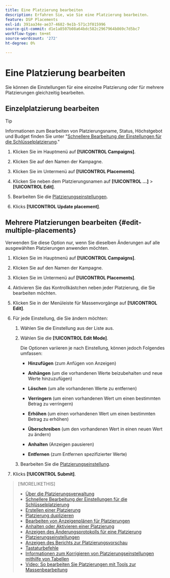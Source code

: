 ```yaml
---
title: Eine Platzierung bearbeiten
description: Erfahren Sie, wie Sie eine Platzierung bearbeiten.
feature: DSP Placements
exl-id: 391aa34e-ae37-4682-9e1b-571c3f015996
source-git-commit: d1e1a8507b08a64bdc582c2967964b869c7d5bc7
workflow-type: tm+mt
source-wordcount: '272'
ht-degree: 0%

---
```


# Eine Platzierung bearbeiten

Sie können die Einstellungen für eine einzelne Platzierung oder für mehrere Platzierungen gleichzeitig bearbeiten.

<!-- Some placements don't have this option. Clarify which placement types aren't eligible -- is it PG placements, or all placements using private inventory? And anything else? -->

## Einzelplatzierung bearbeiten

>[!TIP]
>
> Informationen zum Bearbeiten von Platzierungsname, Status, Höchstgebot und Budget finden Sie unter &quot;[Schnellere Bearbeitung der Einstellungen für die Schlüsselplatzierung](/help/dsp/campaign-management/placements/placement-quick-edit.md).&quot;

1. Klicken Sie im Hauptmenü auf **[!UICONTROL Campaigns]**.

1. Klicken Sie auf den Namen der Kampagne.

1. Klicken Sie im Untermenü auf **[!UICONTROL Placements]**.

1. Klicken Sie neben dem Platzierungsnamen auf  **[!UICONTROL ...]** > **[!UICONTROL Edit]**.

1. Bearbeiten Sie die [Platzierungseinstellungen](placement-settings.md).

1. Klicks **[!UICONTROL Update placement]**.

## Mehrere Platzierungen bearbeiten {#edit-multiple-placements}

Verwenden Sie diese Option nur, wenn Sie dieselben Änderungen auf alle ausgewählten Platzierungen anwenden möchten.

1. Klicken Sie im Hauptmenü auf **[!UICONTROL Campaigns]**.

1. Klicken Sie auf den Namen der Kampagne.

1. Klicken Sie im Untermenü auf **[!UICONTROL Placements]**.

1. Aktivieren Sie das Kontrollkästchen neben jeder Platzierung, die Sie bearbeiten möchten.

1. Klicken Sie in der Menüleiste für Massenvorgänge auf **[!UICONTROL Edit]**.

1. Für jede Einstellung, die Sie ändern möchten:

   1. Wählen Sie die Einstellung aus der Liste aus.

   1. Wählen Sie die **[!UICONTROL Edit Mode]**.

      Die Optionen variieren je nach Einstellung, können jedoch Folgendes umfassen:

      * **Hinzufügen** (zum Anfügen von Anzeigen)

      * **Anhängen** (um die vorhandenen Werte beizubehalten und neue Werte hinzuzufügen)

      * **Löschen** (um alle vorhandenen Werte zu entfernen)

      * **Verringern** (um einen vorhandenen Wert um einen bestimmten Betrag zu verringern)

      * **Erhöhen** (um einen vorhandenen Wert um einen bestimmten Betrag zu erhöhen)

      * **Überschreiben** (um den vorhandenen Wert in einen neuen Wert zu ändern)

      * **Anhalten** (Anzeigen pausieren)

      * **Entfernen** (zum Entfernen spezifizierter Werte)

   1. Bearbeiten Sie die [Platzierungseinstellung](placement-settings.md).

1. Klicks **[!UICONTROL Submit]**.

>[!MORELIKETHIS]
>
>* [Über die Platzierungsverwaltung](placement-about.md)
>* [Schnellere Bearbeitung der Einstellungen für die Schlüsselplatzierung](placement-quick-edit.md)
>* [Erstellen einer Platzierung](placement-create.md)
>* [Platzierung duplizieren](placement-duplicate.md)
>* [Bearbeiten von Anzeigenplänen für Platzierungen](placement-edit-ad-schedule.md)
>* [Anhalten oder Aktivieren einer Platzierung](placement-pause-activate.md)
>* [Anzeigen des Änderungsprotokolls für eine Platzierung](placement-change-log.md)
>* [Platzierungseinstellungen](placement-settings.md)
>* [Anzeigen des Berichts zur Platzierungsvorschau](/help/dsp/campaign-management/reports/placement-forecast.md)
>* [Tastaturbefehle](/help/dsp/campaign-management/reports/keyboard-shortcuts.md)
>* [Informationen zum Korrigieren von Platzierungseinstellungen mithilfe von Tabellen](/help/dsp/campaign-management/qa/qa-about.md)
>* [Video: So bearbeiten Sie Platzierungen mit Tools zur Massenbearbeitung](https://experienceleague.adobe.com/docs/advertising-learn/tutorials/dsp/bulk-edit-placement-tools.html)
